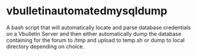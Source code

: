 # vbulletinautomatedmysqldump
A bash script that will automatically locate and parse database credentials on a Vbulletin Server and then either automatically dump the database containing for the forum to /tmp and upload to temp.sh or dump to local directory depending on choice.
